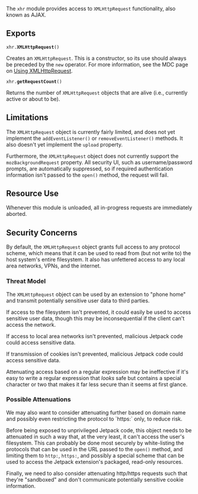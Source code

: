 The `xhr` module provides access to `XMLHttpRequest`
functionality, also known as AJAX.

## Exports ##

<code>xhr.**XMLHttpRequest**()</code>

Creates an `XMLHttpRequest`. This is a constructor, so its use
should always be preceded by the `new` operator. For more information,
see the MDC page on [Using XMLHttpRequest].

<code>xhr.**getRequestCount**()</code>

Returns the number of `XMLHttpRequest` objects that are alive
(i.e., currently active or about to be).

## Limitations ##

The `XMLHttpRequest` object is currently fairly limited, and does not
yet implement the `addEventListener()` or `removeEventListener()`
methods. It also doesn't yet implement the `upload` property.

Furthermore, the `XMLHttpRequest` object does not currently support
the `mozBackgroundRequest` property. All security UI, such as
username/password prompts, are automatically suppressed, so if
required authentication information isn't passed to the `open()`
method, the request will fail.

## Resource Use ##

Whenever this module is unloaded, all in-progress requests are immediately
aborted.

## Security Concerns ##

By default, the `XMLHttpRequest` object grants full access to any
protocol scheme, which means that it can be used to read from (but not
write to) the host system's entire filesystem. It also has unfettered
access to any local area networks, VPNs, and the internet.

### Threat Model ###

The `XMLHttpRequest` object can be used by an extension to "phone
home" and transmit potentially sensitive user data to third
parties.

If access to the filesystem isn't prevented, it could easily be used
to access sensitive user data, though this may be inconsequential if
the client can't access the network.

If access to local area networks isn't prevented, malicious Jetpack
code could access sensitive data.

If transmission of cookies isn't prevented, malicious Jetpack code
could access sensitive data.

Attenuating access based on a regular expression may be ineffective if
it's easy to write a regular expression that *looks* safe but contains
a special character or two that makes it far less secure than it seems
at first glance.

### Possible Attenuations ###

<span class="aside">
We may also want to consider attenuating further based on domain name
and possibly even restricting the protocol to `https:` only, to reduce
risk.
</span>

Before being exposed to unprivileged Jetpack code, this object needs
to be attenuated in such a way that, at the very least, it can't
access the user's filesystem. This can probably be done most securely
by white-listing the protocols that can be used in the URL passed to
the `open()` method, and limiting them to `http:`, `https:`, and
possibly a special scheme that can be used to access the Jetpack
extension's packaged, read-only resources.

Finally, we need to also consider attenuating http/https requests such
that they're "sandboxed" and don't communicate potentially sensitive
cookie information.

  [Using XMLHttpRequest]: https://developer.mozilla.org/En/Using_XMLHttpRequest
